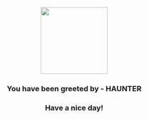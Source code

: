 <p align="center">
            <img src="https://raw.githubusercontent.com/PokeAPI/sprites/master/sprites/pokemon/93.png" width="150" height="150">
          </p>
          <h3 align="center">You have been greeted by - <b>HAUNTER</b></h3>
          <h3 align="center">Have a nice day!</h3>
